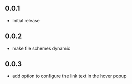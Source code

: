 ## 0.0.1

- Initial release

## 0.0.2

- make file schemes dynamic

## 0.0.3

- add option to configure the link text in the hover popup
